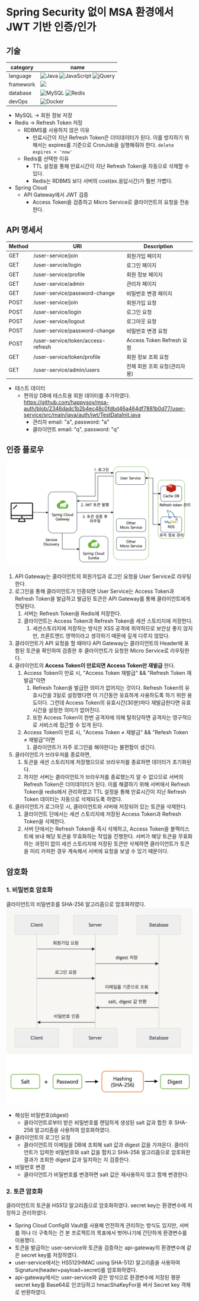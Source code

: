 # Spring Security 없이 MSA 환경에서 JWT 기반 인증/인가 


## 기술

| category  | name                                                                                                                                                                                                                                                                                                                                                   |
|-----------|--------------------------------------------------------------------------------------------------------------------------------------------------------------------------------------------------------------------------------------------------------------------------------------------------------------------------------------------------------|
| language  | ![Java](https://img.shields.io/badge/java17-%23ED8B00.svg?style=for-the-badge&logo=openjdk&logoColor=white) ![JavaScript](https://img.shields.io/badge/javascript-%23323330.svg?style=for-the-badge&logo=javascript&logoColor=%23F7DF1E)  ![jQuery](https://img.shields.io/badge/jquery-%230769AD.svg?style=for-the-badge&logo=jquery&logoColor=white) |
| framework | <img src="https://img.shields.io/badge/springboot 3.2.0-6DB33F?style=for-the-badge&logo=springboot&logoColor=white">                                                                                                                                                                                                                                         
| database  | ![MySQL](https://img.shields.io/badge/mysql-%2300f.svg?style=for-the-badge&logo=mysql&logoColor=white) ![Redis](https://img.shields.io/badge/redis-%23DD0031.svg?style=for-the-badge&logo=redis&logoColor=white)                                                                                                                                                                                                                                                |
| devOps    | ![Docker](https://img.shields.io/badge/docker-%230db7ed.svg?style=for-the-badge&logo=docker&logoColor=white)                                                                                                                                                                                                                                                      |


- MySQL → 회원 정보 저장
- Redis → Refresh Token 저장
    - RDBMS를 사용하지 않은 이유
        - 만료시간이 지난 Refresh Token은 더미데이터가 된다. 이를 방지하기 위해서는 expires를 기준으로 CronJob을 실행해줘야 한다. `delete expires < 'now'`
    - Redis를 선택한 이유
        - TTL 설정을 통해 만료시간이 지난 Refresh Token을 자동으로 삭제할 수 있다.
        - Redis는 RDBMS 보다 서버의 cost(ex.응답시간)가 훨씬 가볍다.
- Spring Cloud
    - API Gateway에서 JWT 검증
        - Access Token을 검증하고 Micro Service로 클라이언트의 요청을 전송한다.
  



## API 명세서

| Method | URI | Description             |
| --- | --- |-------------------------|
| GET | /user-service/join | 회원가입 페이지                |
| GET | /user-servcie/login | 로그인 페이지                 |
| GET | /user-service/profile | 회원 정보 페이지               |
| GET | /user-service/admin | 관리자 페이지                 |
| GET | /user-service/password-change | 비밀번호 변경 페이지             |
| POST | /user-service/join | 회원가입 요청                 |
| POST | /user-service/login | 로그인 요청                  |
| POST | /user-service/logout | 로그아웃 요청                 |
| POST | /user-service/password-change | 비밀번호 변경 요청              |
| POST | /user-service/token/access-refresh | Access Token Refresh 요청 |
| GET | /user-service/token/profile | 회원 정보 조회 요청             |
| GET | /user-service/admin/users | 전체 회원 조회 요청(관리자용)       |

- 테스트 데이터
  - 편의상 DB에 테스트용 회원 데이터를 추가하였다. https://github.com/happysoy/msa-auth/blob/2346dadc1b2b4ec48c0fdbd46a464df7881b0d77/user-service/src/main/java/auth/jwt/TestDataInit.java
    - 관리자 email: "a", password: "a"
    - 클라이언트 email: "q", password: "q"


## 인증 플로우
![img.png](img.png)

1. API Gateway는 클라이언트의 회원가입과 로그인 요청을 User Service로 라우팅한다.
2. 로그인을 통해 클라이언트가 인증되면 User Service는 Access Token과 Refresh Token을 발급하고 발급된 토큰은 API Gateway를 통해 클라이언트에게 전달된다.
    1. 서버는 Refresh Token을 Redis에 저장한다.
    2. 클라이언트는 Access Token과 Refresh Token을 세션 스토리지에 저장한다.
        1. 세션스토리지에 저장하는 방식은 XSS 공격에 취약하므로 보안상 좋지 않지만, 프론트엔드 영역이라고 생각하기 때문에 깊게 다루지 않았다.
3. 클라이언트가 API 요청을 할 때마다 API Gateway는 클라이언트의 Header에 포함된 토큰을 확인하여 검증한 후 클라이언트가 요청한 Micro Service로 라우팅한다.
4. 클라이언트의 **Access Token이 만료되면 Access Token만 재발급** 한다.
    1. Access Token이 만료 시, "Access Token 재발급" &&  "Refresh Token 재발급"이면
        1. Refresh Token을 발급한 의미가 없어지는 것이다. Refresh Token의 유효시간을 3일로 설정했다면 이 기간동안 유효하게 사용하도록 하기 위한 용도이다. 그런데 Access Token의 유효시간(30분)마다 재발급한다면 유효시간을 설정한 의미가 없어진다.
        2. 또한 Access Token이 한번 공격자에 의해 탈취당하면 공격자는 영구적으로 서비스에 접근할 수 있게 된다.
    2. Access Token이 만료 시, "Access Token ≠ 재발급" && "Refesh Token ≠ 재발급"이면
        1. 클라이언트가 자주 로그인을 해야한다는 불편함이 생긴다.
5. 클라이언트가 브라우저를 종료하면,
    1. 토큰을 세션 스토리지에 저장했으므로 브라우저를 종료하면 데이터가 초기화된다.
    2. 하지만 서버는 클라이언트가 브라우저를 종료했는지 알 수 없으므로 서버의 Refresh Token은 더미데이터가 된다. 이를 해결하기 위해 서버에서 Refresh Token을 redis에서 관리하였고 TTL 설정을 통해 만료시간이 지난 Refresh Token 데이터는 자동으로 삭제되도록 하였다.
6. 클라이언트가 로그아웃 시, 클라이언트와 서버에 저장되어 있는 토큰을 삭제한다.
    1. 클라이언트 단에서는 세션 스토리지에 저장된 Access Token과 Refresh Token을 삭제한다.
    2. 서버 단에서는 Refresh Token을 즉시 삭제하고, Access Token을 블랙리스트에 보내 해당 토큰을 무효화하는 작업을 진행한다. 서버가 해당 토큰을 무효화하는 과정이 없이 세션 스토리지에 저장된 토큰만 삭제하면 클라이언트가 토큰을 미리 카피한 경우 계속해서 서버에 요청을 보낼 수 있기 때문이다.




## 암호화
### 1. 비밀번호 암호화
클라이언트의 비밀번호를 SHA-256 알고리즘으로 암호화하였다.
![img_4.png](img_4.png)
![img_3.png](img_3.png)
- 해싱된 비밀번호(digest)
    - 클라이언트로부터 받은 비밀번호를 랜덤하게 생성된 salt 값과 합친 후 SHA-256 알고리즘을 사용하여 암호화하였다.
- 클라이언트의 로그인 요청
  - 클라이언트의 이메일을 DB에 조회해 salt 값과 digest 값을 가져온다. 클라이언트가 입력한 비밀번호와 salt 값을 합치고 SHA-256 알고리즘으로 암호화한 결과가 조회한 digest 값과 일치하는 지 검증한다. 
- 비밀번호 변경
  - 클라이언트가 비밀번호를 변경하면 salt 값은 재사용하지 않고 함께 변경한다.




### 2. 토큰 암호화
클라이언트의 토큰을 HS512 알고리즘으로 암호화하였다.
secret key는 환경변수에 저장하고 관리하였다.

- Spring Cloud Config와 Vault를 사용해 안전하게 관리하는 방식도 있지만, 서버를 하나 더 구축하는 건 본 프로젝트의 목표에서 벗어나기에 간단하게 환경변수를 이용했다.
- 토큰을 발급하는 user-service와 토큰을 검증하는 api-gateway의 환경변수에 같은 secret key를 저장하였다.
- user-service에서는 HS512(HMAC using SHA-512) 알고리즘을 사용하여 Signature(header+payload+secret)를 암호화하였다.
- api-gateway에서는 user-service와 같은 방식으로 환경변수에 저장된 평문 secret key를 Base64로 인코딩하고 hmacShaKeyFor을 써서 Secret key 객체로 반환하였다.


